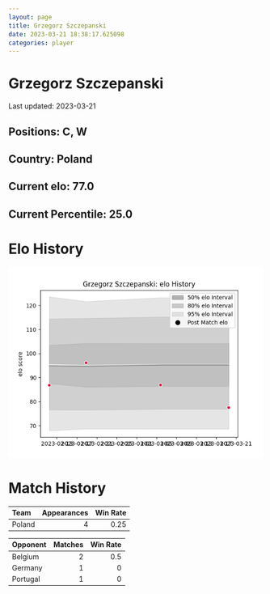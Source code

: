 ```yaml
---  
layout: page  
title: Grzegorz Szczepanski  
date: 2023-03-21 18:38:17.625098  
categories: player  
---
```

# Grzegorz Szczepanski


Last updated: 2023-03-21
## Positions: C, W

## Country: Poland

## Current elo: 77.0

## Current Percentile: 25.0

# Elo History


![elo history](history_GrzegorzSzczepanski.png)
# Match History


| Team   |   Appearances |   Win Rate |
|:-------|--------------:|-----------:|
| Poland |             4 |       0.25 |

| Opponent   |   Matches |   Win Rate |
|:-----------|----------:|-----------:|
| Belgium    |         2 |        0.5 |
| Germany    |         1 |        0   |
| Portugal   |         1 |        0   |